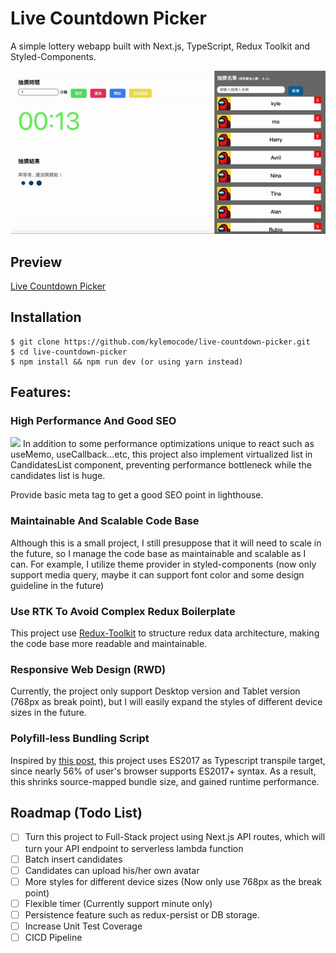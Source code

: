 # Live Countdown Picker
A simple lottery webapp built with Next.js, TypeScript, Redux Toolkit and Styled-Components.

![image](./assets/live-countdown-picker.gif)

## Preview
[Live Countdown Picker](https://live-countdown-picker.vercel.app/)

## Installation

```shell
$ git clone https://github.com/kylemocode/live-countdown-picker.git
$ cd live-countdown-picker
$ npm install && npm run dev (or using yarn instead)
```

## Features:

### High Performance And Good SEO
![](https://i.imgur.com/y4YM0KX.png)
In addition to some performance optimizations unique to react such as useMemo, useCallback...etc, this project also implement virtualized list in CandidatesList component, preventing performance bottleneck while the candidates list is huge.

Provide basic meta tag to get a good SEO point in lighthouse.

### Maintainable And Scalable Code Base
Although this is a small project, I still presuppose that it will need to scale in the future, so I manage the code base as maintainable and scalable as I can. For example, I utilize theme provider in styled-components (now only support media query, maybe it can support font color and some design guideline in the future)

### Use RTK To Avoid Complex Redux Boilerplate
This project use [Redux-Toolkit](https://github.com/reduxjs/redux-toolkit) to structure redux data architecture, making the code base more readable and maintainable.

### Responsive Web Design (RWD)
Currently, the project only support Desktop version and Tablet version (768px as break point), but I will easily expand the styles of different device sizes in the future.

### Polyfill-less Bundling Script
Inspired by [this post](https://instagram-engineering.com/making-instagram-com-faster-code-size-and-execution-optimizations-part-4-57668be796a8), this project uses ES2017 as Typescript transpile target, since nearly 56% of user's browser supports ES2017+ syntax. As a result, this shrinks source-mapped bundle size, and gained runtime performance.

## Roadmap (Todo List)
  - [ ] Turn this project to Full-Stack project using Next.js API routes, which will turn your API endpoint to serverless lambda function
  - [ ] Batch insert candidates
  - [ ] Candidates can upload his/her own avatar
  - [ ] More styles for different device sizes (Now only use 768px as the break point)
  - [ ] Flexible timer (Currently support minute only)
  - [ ] Persistence feature such as redux-persist or DB storage.
  - [ ] Increase Unit Test Coverage
  - [ ] CICD Pipeline
